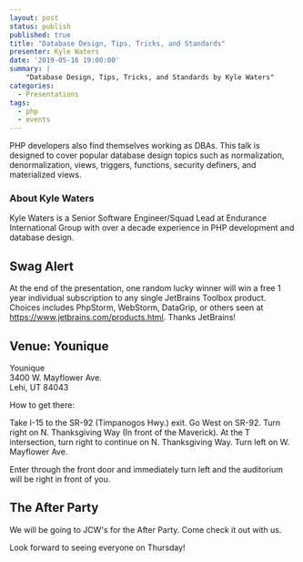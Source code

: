 ```yaml
---
layout: post
status: publish
published: true
title: "Database Design, Tips, Tricks, and Standards"
presenter: Kyle Waters
date: '2019-05-16 19:00:00'
summary: |
    "Database Design, Tips, Tricks, and Standards by Kyle Waters"
categories:
  - Presentations
tags:
  - php
  - events
---
```


PHP developers also find themselves working as DBAs. This talk is designed to cover popular database design topics such as normalization, denormalization, views, triggers, functions, security definers, and materialized views.

### About Kyle Waters

Kyle Waters is a Senior Software Engineer/Squad Lead at Endurance International Group with over a decade experience in PHP development and database design.

## Swag Alert

At the end of the presentation, one random lucky winner will win a free 1 year individual subscription to any single JetBrains Toolbox product. Choices includes PhpStorm, WebStorm, DataGrip, or others seen at https://www.jetbrains.com/products.html. Thanks JetBrains!

## Venue: Younique

Younique<br/>
3400 W. Mayflower Ave.<br/>
Lehi, UT 84043

How to get there:

Take I-15 to the SR-92 (Timpanogos Hwy.) exit. Go West on SR-92. Turn right on N. Thanksgiving Way (In front of the Maverick). At the T intersection, turn right to continue on N. Thanksgiving Way. Turn left on W. Mayflower Ave.

Enter through the front door and immediately turn left and the auditorium will be right in front of you.

## The After Party

We will be going to JCW's for the After Party. Come check it out with us.

Look forward to seeing everyone on Thursday!
